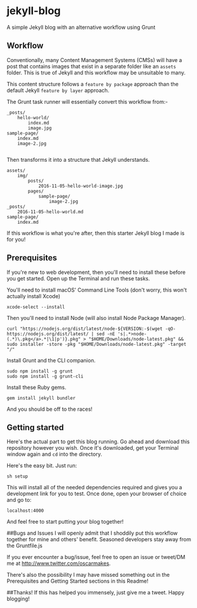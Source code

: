 # jekyll-blog
A simple Jekyll blog with an alternative workflow using Grunt

## Workflow
Conventionally, many Content Management Systems (CMSs) will have a post that contains images that exist in a separate folder like an `assets` folder. This is true of Jekyll and this workflow may be unsuitable to many.

This content structure follows a `feature by package` approach than the default Jekyll `feature by layer` approach.

The Grunt task runner will essentially convert this workflow from:-
```
_posts/
    hello-world/
        index.md
        image.jpg
sample-page/
    index.md
    image-2.jpg
    
```

Then transforms it into a structure that Jekyll understands.

```
assets/
    img/
        posts/
            2016-11-05-hello-world-image.jpg
        pages/
            sample-page/
                image-2.jpg
_posts/
    2016-11-05-hello-world.md
sample-page/
    index.md
```

If this workflow is what you're after, then this starter Jekyll blog I made is for you!

## Prerequisites
If you're new to web development, then you'll need to install these before you get started. Open up the Terminal and run these tasks.

You'll need to install macOS' Command Line Tools (don't worry, this won't actually install Xcode)
```
xcode-select --install
```
Then you'll need to install Node (will also install Node Package Manager).
```
curl "https://nodejs.org/dist/latest/node-${VERSION:-$(wget -qO- https://nodejs.org/dist/latest/ | sed -nE 's|.*>node-(.*)\.pkg</a>.*|\1|p')}.pkg" > "$HOME/Downloads/node-latest.pkg" && sudo installer -store -pkg "$HOME/Downloads/node-latest.pkg" -target "/"
```
Install Grunt and the CLI companion.
```
sudo npm install -g grunt
sudo npm install -g grunt-cli
```
Install these Ruby gems.
```
gem install jekyll bundler
```
And you should be off to the races!

## Getting started
Here's the actual part to get this blog running. Go ahead and download this repository however you wish. Once it's downloaded, get your Terminal window again and `cd` into the directory.

Here's the easy bit. Just run:
```
sh setup
```
This will install all of the needed dependencies required and gives you a development link for you to test. Once done, open your browser of choice and go to:
```
localhost:4000
```
And feel free to start putting your blog together!

##Bugs and Issues
I will openly admit that I shoddily put this workflow together for mine and others' benefit. Seasoned developers stay away from the Gruntfile.js

If you ever encounter a bug/issue, feel free to open an issue or tweet/DM me at <http://www.twitter.com/oscarmakes>.

There's also the possibility I may have missed something out in the Prerequisites and Getting Started sections in this Readme!

##Thanks!
If this has helped you immensely, just give me a tweet. Happy blogging!
